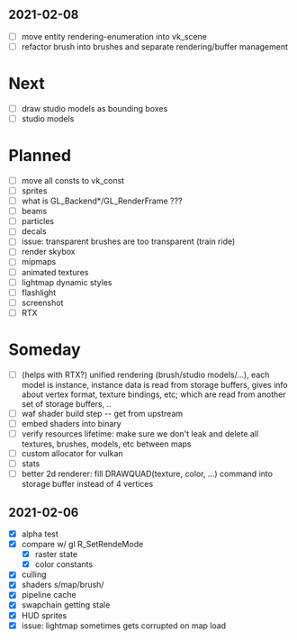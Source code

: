 ## 2021-02-08
- [ ] move entity rendering-enumeration into vk_scene
- [ ] refactor brush into brushes and separate rendering/buffer management

# Next
- [ ] draw studio models as bounding boxes
- [ ] studio models

# Planned
- [ ] move all consts to vk_const
- [ ] sprites
- [ ] what is GL_Backend*/GL_RenderFrame ???
- [ ] beams
- [ ] particles
- [ ] decals
- [ ] issue: transparent brushes are too transparent (train ride)
- [ ] render skybox
- [ ] mipmaps
- [ ] animated textures
- [ ] lightmap dynamic styles
- [ ] flashlight
- [ ] screenshot
- [ ] RTX

# Someday
- [ ] (helps with RTX?) unified rendering (brush/studio models/...), each model is instance, instance data is read from storage buffers, gives info about vertex format, texture bindings, etc; which are read from another set of storage buffers, ..
- [ ] waf shader build step -- get from upstream
- [ ] embed shaders into binary
- [ ] verify resources lifetime: make sure we don't leak and delete all textures, brushes, models, etc between maps
- [ ] custom allocator for vulkan
- [ ] stats
- [ ] better 2d renderer: fill DRAWQUAD(texture, color, ...) command into storage buffer instead of 4 vertices

## 2021-02-06
- [x] alpha test
- [x] compare w/ gl R_SetRendeMode
	- [x] raster state
	- [x] color constants
- [x] culling
- [x] shaders s/map/brush/
- [x] pipeline cache
- [x] swapchain getting stale
- [x] HUD sprites
- [x] issue: lightmap sometimes gets corrupted on map load
